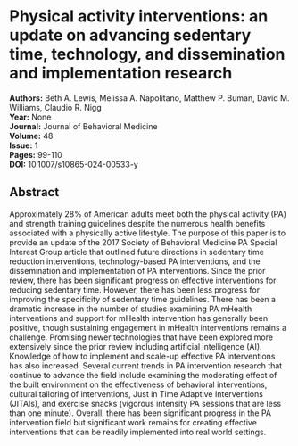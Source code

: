 # Physical activity interventions: an update on advancing sedentary time, technology, and dissemination and implementation research

**Authors:** Beth A. Lewis, Melissa A. Napolitano, Matthew P. Buman, David M. Williams, Claudio R. Nigg  
**Year:** None  
**Journal:** Journal of Behavioral Medicine  
**Volume:** 48  
**Issue:** 1  
**Pages:** 99-110  
**DOI:** 10.1007/s10865-024-00533-y  

## Abstract
Approximately 28% of American adults meet both the physical activity (PA) and strength training guidelines despite the numerous health benefits associated with a physically active lifestyle. The purpose of this paper is to provide an update of the 2017 Society of Behavioral Medicine PA Special Interest Group article that outlined future directions in sedentary time reduction interventions, technology-based PA interventions, and the dissemination and implementation of PA interventions. Since the prior review, there has been significant progress on effective interventions for reducing sedentary time. However, there has been less progress for improving the specificity of sedentary time guidelines. There has been a dramatic increase in the number of studies examining PA mHealth interventions and support for mHealth intervention has generally been positive, though sustaining engagement in mHealth interventions remains a challenge. Promising newer technologies that have been explored more extensively since the prior review including artificial intelligence (AI). Knowledge of how to implement and scale-up effective PA interventions has also increased. Several current trends in PA intervention research that continue to advance the field include examining the moderating effect of the built environment on the effectiveness of behavioral interventions, cultural tailoring of interventions, Just in Time Adaptive Interventions (JITAIs), and exercise snacks (vigorous intensity PA sessions that are less than one minute). Overall, there has been significant progress in the PA intervention field but significant work remains for creating effective interventions that can be readily implemented into real world settings.

